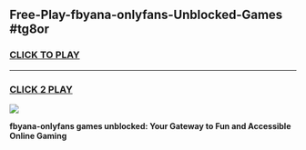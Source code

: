 
## Free-Play-fbyana-onlyfans-Unblocked-Games #tg8or
<h3>
<a href="https://news.freeplayer.one?title=fbyana-onlyfans&ref=8M">CLICK TO PLAY</a></h3>
<hr>

<h3>
<a href="https://news.freeplayer.one?title=fbyana-onlyfans&ref=8M">CLICK 2 PLAY</a>
  
</h3>

<a href="https://news.freeplayer.one?title=fbyana-onlyfans&ref=8M"><img src="https://clearcache.store/games.png"></a>


**fbyana-onlyfans games unblocked: Your Gateway to Fun and Accessible Online Gaming**
